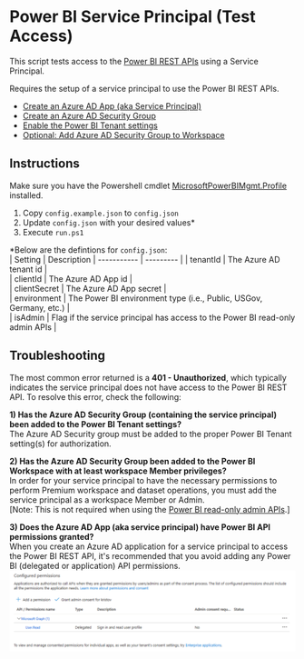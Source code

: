 # Power BI Service Principal (Test Access)
This script tests access to the [Power BI REST APIs](https://learn.microsoft.com/en-us/rest/api/power-bi/) using a Service Principal.

Requires the setup of a service principal to use the Power BI REST APIs.
- [Create an Azure AD App (aka Service Principal)](https://learn.microsoft.com/en-us/azure/active-directory/develop/howto-create-service-principal-portal)
- [Create an Azure AD Security Group](https://learn.microsoft.com/en-us/azure/active-directory/fundamentals/active-directory-groups-create-azure-portal)
- [Enable the Power BI Tenant settings](https://learn.microsoft.com/en-us/power-bi/enterprise/service-premium-service-principal#enable-service-principals)
- [Optional: Add Azure AD Security Group to Workspace](https://learn.microsoft.com/en-us/power-bi/enterprise/service-premium-service-principal#workspace-access)

## Instructions
Make sure you have the Powershell cmdlet [MicrosoftPowerBIMgmt.Profile](https://learn.microsoft.com/en-us/powershell/module/microsoftpowerbimgmt.profile/?view=powerbi-ps) installed.

1. Copy `config.example.json` to `config.json`
2. Update `config.json` with your desired values*
3. Execute `run.ps1`

*Below are the defintions for `config.json`:  
| Setting      | Description
| ----------- | --------- | 
| tenantId   | The Azure AD tenant id |  
| clientId   | The Azure AD App id |  
| clientSecret   | The Azure AD App secret |  
| environment   | The Power BI environment type (i.e., Public, USGov, Germany, etc.) |  
| isAdmin   | Flag if the service principal has access to the Power BI read-only admin APIs |  

## Troubleshooting
The most common error returned is a **401 - Unauthorized**, which typically indicates the service principal does not have access to the Power BI REST API.
To resolve this error, check the following:  

**1) Has the Azure AD Security Group (containing the service principal) been added to the Power BI Tenant settings?**    
The Azure AD Security group must be added to the proper Power BI Tenant setting(s) for authorization.   

**2) Has the Azure AD Security Group been added to the Power BI Workspace with at least workspace Member privileges?**    
In order for your service principal to have the necessary permissions to perform Premium workspace and dataset operations, you must add the service principal as a workspace Member or Admin.  
[Note: This is not required when using the [Power BI read-only admin APIs](https://learn.microsoft.com/en-us/power-bi/enterprise/read-only-apis-service-principal-authentication).]  

**3) Does the Azure AD App (aka service principal) have Power BI API permissions granted?**   
When you create an Azure AD application for a service principal to access the Power BI REST API, it's recommended that you avoid adding any Power BI (delegated or application) API permissions.
![API Permissions Screenshot](images/api_permissions_screenshot.png)
